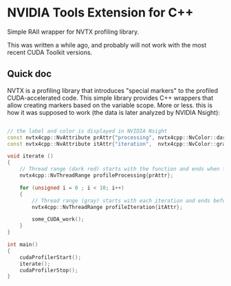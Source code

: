 # NVIDIA Tools Extension for C++

Simple RAII wrapper for NVTX profiling library.

This was written a while ago, and probably will not work with the most recent
CUDA Toolkit versions.

## Quick doc

NVTX is a profiling library that introduces "special markers" to the profiled
CUDA-accelerated code. This simple library provides C++ wrappers that allow
creating markers based on the variable scope. More or less. this is how it was
supposed to work (the data is later analyzed by NVIDIA Nsight):

```C++

// the label and color is displayed in NVIDIA Nsight
const nvtx4cpp::NvAttribute prAttr{"processing", nvtx4cpp::NvColor::dark_red};
const nvtx4cpp::NvAttribute itAttr{"iteration",  nvtx4cpp::NvColor::gray};

void iterate ()
{
    // Thread range (dark red) starts with the function and ends when function exits.
    nvtx4cpp::NvThreadRange profileProcessing{prAttr};

    for (unsigned i = 0 ; i < 10; i++)
    {
        // Thread range (gray) starts with each iteration and ends before the next iteration.
        nvtx4cpp::NvThreadRange profileIteration{itAttr};

        some_CUDA_work();
    }
}

int main()
{
    cudaProfilerStart();
    iterate();
    cudaProfilerStop();
}

```
